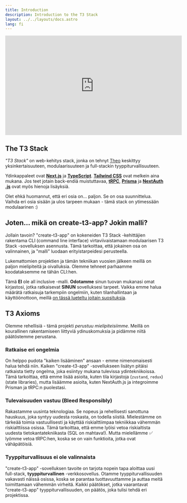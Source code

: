 ```yaml
---
title: Introduction
description: Introduction to the T3 Stack
layout: ../../layouts/docs.astro
lang: fi
---
```


<div class="embed">
<iframe width="560" height="315" src="https://www.youtube.com/embed/PbjHxIuHduU" title="The best stack for your next project" frameborder="0" allow="accelerometer; autoplay; clipboard-write; encrypted-media; gyroscope; picture-in-picture" allowfullscreen></iframe>
</div>

## The T3 Stack

_"T3 Stack"_ on web-kehitys stack, jonka on tehnyt [Theo](https://twitter.com/t3dotgg) keskittyy yksinkertaisuuteen, modulaarisuuteen ja full-stackin tyyppiturvallisuuteen.

Ydinkappaleet ovat [**Next.js**](https://nextjs.org/) ja [**TypeScript**](https://typescriptlang.org/). [**Tailwind CSS**](https://tailwindcss.com/) ovat melkein aina mukana. Jos teet jotain back-endiä muistuttavaa, [**tRPC**](https://trpc.io/), [**Prisma**](https://prisma.io/) ja [**NextAuth .js**](https://next-auth.js.org/) ovat myös hienoja lisäyksiä.

Olet ehkä huomannut, että eri osia on… paljon. Se on osa suunnittelua. Vaihda eri osia sisään ja ulos tarpeen mukaan - tämä stack on ytimessään modulaarinen :)

## Joten... mikä on create-t3-app? Jokin malli?

Jollain tavoin? "create-t3-app" on kokeneiden T3 Stack -kehittäjien rakentama CLI (command line interface) virtaviivaistamaan modulaarisen T3 Stack -sovelluksen asennusta. Tämä tarkoittaa, että jokainen osa on valinnainen, ja "malli" luodaan erityistarpeidesi perusteella.

Lukemattomien projektien ja tämän tekniikan vuosien jälkeen meillä on paljon mielipiteitä ja oivalluksia. Olemme tehneet parhaamme koodataksemme ne tähän CLI:hen.

Tämä **EI** ole all inclusive -malli. **Odotamme** sinun tuovan mukanasi omat kirjastosi, jotka ratkaisevat **SINUN** sovelluksesi tarpeet. Vaikka emme halua määrätä ratkaisuja tarkempiin ongelmiin, kuten tilanhallintaan ja käyttöönottoon, meillä [on tässä lueteltu joitain suosituksia](/en/other-recs).

## T3 Axioms

Olemme rehellisiä - tämä projekti _perustuu mielipiteisiimme_. Meillä on kourallinen rakentamiseen liittyviä ydinuskomuksia ja pidämme niitä päätöstemme perustana.

### Ratkaise eri ongelmia

On helppo pudota "kaiken lisääminen" ansaan - emme nimenomaisesti halua tehdä niin. Kaiken "create-t3-app" -sovellukseen lisätyn pitäisi ratkaista tietty ongelma, joka esiintyy mukana tulevissa ydintekniikoissa. Tämä tarkoittaa, että emme lisää asioita, kuten tila kirjastoja (`zustand`, `redux`) (state libraries), mutta lisäämme asioita, kuten NextAuth.js ja integroimme Prisman ja tRPC:n puolestasi.

### Tulevaisuuden vastuu (Bleed Responsibly)

Rakastamme uusinta teknologiaa. Se nopeus ja rehellisesti sanottuna hauskuus, joka syntyy uudesta roskasta, on todella siistiä. Mielestämme on tärkeää toimia vastuullisesti ja käyttää riskialttiimpaa tekniikkaa vähemmän riskialttiissa osissa. Tämä tarkoittaa, että emme lyöisi vetoa riskialtista uudesta tietokantatekniikasta (SQL on mahtava!). Mutta mielellämme ✅ lyömme vetoa tRPC:hen, koska se on vain funktioita, jotka ovat vähäpätöisiä.

### Tyyppiturvallisuus ei ole valinnaista

"create-t3-app" -sovelluksen tavoite on tarjota nopein tapa aloittaa uusi full-stack, **tyyppiturvallinen** -verkkosovellus. Otamme tyyppiturvallisuuden vakavasti näissä osissa, koska se parantaa tuottavuuttamme ja auttaa meitä toimittamaan vähemmän virheitä. Kaikki päätökset, jotka vaarantavat "create-t3-app" tyyppiturvallisuuden, on päätös, joka tulisi tehdä eri projektissa.
